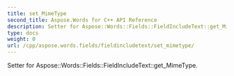 ```yaml
---
title: set_MimeType
second_title: Aspose.Words for C++ API Reference
description: Setter for Aspose::Words::Fields::FieldIncludeText::get_MimeType. 
type: docs
weight: 0
url: /cpp/aspose.words.fields/fieldincludetext/set_mimetype/
---
```


Setter for Aspose::Words::Fields::FieldIncludeText::get_MimeType. 

